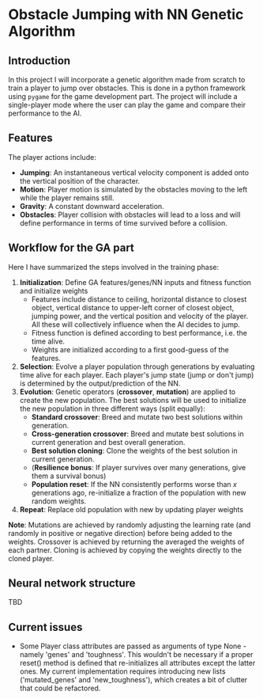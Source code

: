 # Obstacle Jumping with NN Genetic Algorithm

## Introduction
In this project I will incorporate a genetic algorithm made from scratch to train a player to jump over obstacles. This is done in a python framework using `pygame` for the game development part. The project will include a single-player mode where the user can play the game and compare their performance to the AI.

## Features
The player actions include:
- **Jumping**: An instantaneous vertical velocity component is added onto the vertical position of the character.
- **Motion**: Player motion is simulated by the obstacles moving to the left while the player remains still.
- **Gravity**: A constant downward acceleration.
- **Obstacles**: Player collision with obstacles will lead to a loss and will define performance in terms of time survived before a collision.

## Workflow for the GA part
Here I have summarized the steps involved in the training phase:
1. **Initialization**: Define GA features/genes/NN inputs and fitness function and initialize weights
   - Features include distance to ceiling, horizontal distance to closest object, vertical distance to upper-left corner of closest object, jumping power, and the vertical position and velocity of the player. All these will collectively influence when the AI decides to jump.
   - Fitness function is defined according to best performance, i.e. the time alive. 
   - Weights are initialized according to a first good-guess of the features.
2. **Selection**: Evolve a player population through generations by evaluating time alive for each player. Each player's jump state (jump or don't jump) is determined by the output/prediction of the NN.
3. **Evolution**: Genetic operators (**crossover**, **mutation**) are applied to create the new population. The best solutions will be used to initialize the new population in three different ways (split equally):
   - **Standard crossover**: Breed and mutate two best solutions within generation.
   - **Cross-generation crossover**: Breed and mutate best solutions in current generation and best overall generation.
   - **Best solution cloning**: Clone the weights of the best solution in current generation.
   - (**Resilience bonus**: If player survives over many generations, give them a survival bonus)
   - **Population reset**: If the NN consistently performs worse than $x$ generations ago, re-initialize a fraction of the population with new random weights.
4. **Repeat**: Replace old population with new by updating player weights

**Note**: Mutations are achieved by randomly adjusting the learning rate (and randomly in positive or negative direction) before being added to the weights. Crossover is achieved by returning the averaged the weights of each partner. Cloning is achieved by copying the weights directly to the cloned player.

## Neural network structure
TBD

## Current issues
- Some Player class attributes are passed as arguments of type None - namely 'genes' and 'toughness'. This wouldn't be necessary if a proper reset() method is defined that re-initializes all attributes except the latter ones. My current implementation requires introducing new lists ('mutated_genes' and 'new_toughness'), which creates a bit of clutter that could be refactored.